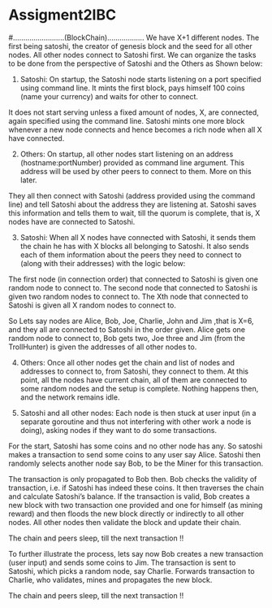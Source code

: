 # Assigment2IBC
#.........................(BlockChain)..................
We have X+1 different nodes. The first being satoshi, the creator of genesis block and the seed for all other nodes. All other nodes connect to Satoshi first. We can organize the tasks to be done from the perspective of Satoshi and the Others as Shown below:

1. Satoshi:
On startup, the Satoshi node starts listening on a port specified using command line. It mints the first block, pays himself 100 coins (name your currency) and waits for other to connect.

It does not start serving unless a fixed amount of nodes, X, are connected, again specified using the command line. Satoshi mints one more block whenever a new node connects and hence becomes a rich node when all X have connected.

2. Others:
On startup, all other nodes start listening on an address (hostname:portNumber) provided as command line argument. This address will be used by other peers to connect to them. More on this later.

They all then connect with Satoshi (address provided using the command line) and tell Satoshi about the address they are listening at. Satoshi saves this information and tells them to wait, till the quorum is complete, that is, X nodes have are connected to Satoshi.

3. Satoshi:
When all X nodes have connected with Satoshi, it sends them the chain he has with X blocks all belonging to Satoshi. It also sends each of them information about the peers they need to connect to (along with their addresses) with the logic below:

The first node (in connection order) that connected to Satoshi is given one random node to connect to. The second node that connected to Satoshi is given two random nodes to connect to. The Xth node that connected to Satoshi is given all X random nodes to connect to.

So Lets say nodes are Alice, Bob, Joe, Charlie, John and Jim ,that is X=6, and they all are connected to Satoshi in the order given. Alice gets one random node to connect to, Bob gets two, Joe three and Jim (from the TrollHunter) is given the addresses of all other nodes to.

4. Others:
Once all other nodes get the chain and list of nodes and addresses to connect to, from Satoshi, they connect to them. At this point, all the nodes have current chain, all of them are connected to some random nodes and the setup is complete. Nothing happens then, and the network remains idle.

5. Satoshi and all other nodes:
Each node is then stuck at user input (in a separate goroutine and thus not interfering with other work a node is doing), asking nodes if they want to do some transactions.

For the start, Satoshi has some coins and no other node has any. So satoshi makes a transaction to send some coins to any user say Alice. Satoshi then randomly selects another node say Bob, to be the Miner for this transaction.

The transaction is only propagated to Bob then. Bob checks the validity of transaction, i.e. if Satoshi has indeed these coins. It then traverses the chain and calculate Satoshi’s balance. If the transaction is valid, Bob creates a new block with two transaction one provided and one for himself (as mining reward) and then floods the new block directly or indirectly to all other nodes. All other nodes then validate the block and update their chain.

The chain and peers sleep, till the next transaction !!

To further illustrate the process, lets say now Bob creates a new transaction (user input) and sends some coins to Jim. The transaction is sent to Satoshi, which picks a random node, say Charlie. Forwards transaction to Charlie, who validates, mines and propagates the new block.

The chain and peers sleep, till the next transaction !!
